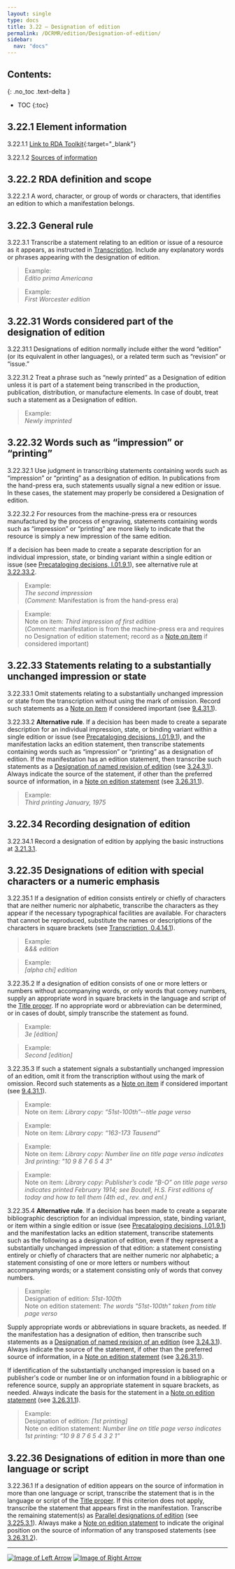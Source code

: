 ```yaml
---
layout: single
type: docs
title: 3.22 — Designation of edition
permalink: /DCRMR/edition/Designation-of-edition/
sidebar:
  nav: "docs"
---
```


## Contents:
{: .no_toc .text-delta }

- TOC
{:toc}

## 3.22.1 Element information

<a name="3.22.1.1">3.22.1.1</a> [Link to RDA Toolkit](https://beta.rdatoolkit.org/Content/Index?externalId=en-US_ala-3f4a6575-8253-3866-a8f6-ce255dcb094c#){:target="_blank"}

<a name="3.22.1.2">3.22.1.2</a> [Sources of information](/DCRMR/edition/#3011-sources-of-information)

## 3.22.2 RDA definition and scope

<a name="3.22.2.1">3.22.2.1</a> A word, character, or group of words or characters, that identifies an edition to which a manifestation belongs.

## 3.22.3 General rule

<a name="3.22.3.1">3.22.3.1</a> Transcribe a statement relating to an edition or issue of a resource as it appears, as instructed in [Transcription](/DCRMR/general-rules/Transcription/). Include any explanatory words or phrases appearing with the designation of edition.

>Example:  
><CITE>Editio prima Americana</CITE>  

>Example:  
><CITE>First Worcester edition</CITE>  

## 3.22.31 Words considered part of the designation of edition

<a name="3.22.31.1">3.22.31.1</a> Designations of edition normally include either the word “edition” (or its equivalent in other languages), or a related term such as “revision” or “issue.” 

<a name="3.22.31.2">3.22.31.2</a> Treat a phrase such as “newly printed” as a Designation of edition unless it is
part of a statement being transcribed in the production, publication, distribution, or manufacture elements.  In case of doubt, treat such a statement as a Designation of edition.

>Example:  
><CITE>Newly imprinted</CITE>

## 3.22.32 Words such as “impression” or “printing”

<a name="3.22.32.1">3.22.32.1</a> Use judgment in transcribing statements containing words such as “impression” or “printing” as a designation of edition. In publications from the hand-press era, such statements usually signal a new edition or issue. In these cases, the statement may properly be considered a Designation of edition.

<a name="3.22.32.2">3.22.32.2</a> For resources from the machine-press era or resources manufactured by the process of engraving, statements containing words such as “impression” or “printing” are more likely to indicate that the resource is simply a new impression of the same edition. 

If a decision has been made to create a separate description for an individual impression, state, or binding variant within a single edition or issue (see [Precataloging decisions, I.01.9.1](/DCRMR/introduction/#I.01.9.1)), see alternative rule at [3.22.33.2](/DCRMR/edition/Designation-of-edition/#3.22.33.2).

>Example:  
><CITE>The second impression</CITE>  
>(*Comment*: Manifestation is from the hand-press era)

>Example:  
>Note on item: <CITE>Third impression of first edition</CITE>  
>(*Comment*: manifestation is from the machine-press era and requires no Designation of edition statement; record as a [Note on item](/DCRMR/additional-notes/Note-on-item/) if considered important)

## 3.22.33 Statements relating to a substantially unchanged impression or state

<a name="3.22.33.1">3.22.33.1</a> Omit statements relating to a substantially unchanged impression or state from the transcription without using the mark of omission.  Record such statements as a [Note on item](/DCRMR/additional-notes/Note-on-item/) if considered important (see [9.4.31.1](/DCRMR/additional-notes/Note-on-item/#9.4.31.1)).

<a name="3.22.33.2">3.22.33.2</a> **Alternative rule**. If a decision has been made to create a separate description for an individual impression, state, or binding variant within a single edition or issue (see [Precataloging decisions, I.01.9.1](/DCRMR/introduction/#I.01.9.1)), and the manifestation lacks an edition statement, then transcribe statements containing words such as “impression” or “printing” as a designation of edition. If the manifestation has an edition statement, then transcribe such statements as a [Designation of named revision of edition](/DCRMR/edition/Designation-of-named-revision-of-edition/) (see [3.24.3.1](/DCRMR/edition/Designation-of-named-revision-of-edition/#3.24.3.1)). Always indicate the source of the statement, if other than the preferred source of information, in a [Note on edition statement](/DCRMR/edition/Note-on-edition-statement/) (see [3.26.31.1](/DCRMR/edition/Note-on-edition-statement/#3.26.31.1)).

>Example:  
><CITE>Third printing January, 1975</CITE>

## 3.22.34 Recording designation of edition

<a name="3.22.34.1">3.22.34.1</a> Record a designation of edition by applying the basic instructions at [3.21.3.1](/DCRMR/edition/Edition-statement/#3.21.3.1).  

## 3.22.35 Designations of edition with special characters or a numeric emphasis

<a name="3.22.35.1">3.22.35.1</a> If a designation of edition consists entirely or chiefly of characters that are neither numeric nor alphabetic, transcribe the characters as they appear if the necessary typographical facilities are available. For characters that cannot be reproduced, substitute the names or descriptions of the characters in square brackets (see [Transcription, 0.4.14.1](/DCRMR/general-rules/Transcription/#0.4.14.1)).

>Example:  
><CITE>&&& edition</CITE>

>Example:  
><CITE>[alpha chi] edition</CITE>

<a name="3.22.35.2">3.22.35.2</a> If a designation of edition consists of one or more letters or numbers without accompanying words, or only words that convey numbers, supply an appropriate word in square brackets in the language and script of the [Title proper](/DCRMR/title/Title-proper/). If no appropriate word or abbreviation can be determined, or in cases of doubt, simply transcribe the statement as found. 

>Example:  
><CITE>3e [édition]</CITE>

>Example:  
><CITE>Second [edition]</CITE>

<a name="3.22.35.3">3.22.35.3</a> If such a statement signals a substantially unchanged impression of an edition,
omit it from the transcription without using the mark of omission.  Record such statements as a [Note on item](/DCRMR/additional-notes/Note-on-item/) if considered important (see [9.4.31.1](/DCRMR/additional-notes/Note-on-item/#9.4.31.1)).

>Example:  
>Note on item: <CITE>Library copy: “51st-100th”--title page verso</CITE>

>Example:  
>Note on item: <CITE>Library copy: “163-173 Tausend"</CITE>

>Example:  
>Note on item: <CITE>Library copy: Number line on title page verso indicates 3rd printing: "10 9 8 7 6 5 4 3"</CITE>
 
>Example:  
>Note on item: <CITE>Library copy: Publisher’s code “B-O” on title page verso indicates printed February 1914; see Boutell, H.S. First editions of today and how to tell them (4th ed., rev. and enl.)</CITE>  

<a name="3.22.35.4">3.22.35.4</a> **Alternative rule**. If a decision has been made to create a separate bibliographic description for an individual impression, state, binding variant, or item within a single edition or issue (see [Precataloging decisions, I.01.9.1](/DCRMR/introduction/#I.01.9.1)) and the manifestation lacks an edition statement, transcribe statements such as the following as a designation of edition, even if they represent a substantially unchanged impression of that edition: a statement consisting entirely or chiefly of characters that are neither numeric nor alphabetic; a statement consisting of one or more letters or numbers without accompanying words; or a statement consisting only of words that convey numbers. 

>Example:  
>Designation of edition: <CITE>51st-100th</CITE>  
>Note on edition statement: <CITE>The words "51st-100th" taken from title page verso</CITE>

Supply appropriate words or abbreviations in square brackets, as needed.  If the manifestation has a designation of edition, then transcribe such statements as a [Designation of named revision of an edition](/DCRMR/edition/Designation-of-named-revision-of-edition/) (see [3.24.3.1](/DCRMR/edition/Designation-of-named-revision-of-edition/#3.24.3.1)). Always indicate the source of the statement, if other than the preferred source of information, in a [Note on edition statement](/DCRMR/edition/Note-on-edition-statement/) (see [3.26.31.1](/DCRMR/edition/Note-on-edition-statement/#3.26.31.1)).

If identification of the substantially unchanged impression is based on a publisherʹs code or number line or on information found in a bibliographic or reference source, supply an
appropriate statement in square brackets, as needed. Always indicate the basis for the statement in a [Note on edition statement](/DCRMR/edition/Note-on-edition-statement/) (see [3.26.31.1](/DCRMR/edition/Note-on-edition-statement/#3.26.31.1)).

>Example:  
>Designation of edition: <CITE>[1st printing]</CITE>  
>Note on edition statement: <CITE> Number line on title page verso indicates 1st printing: “10 9 8 7 6 5 4 3 2 1”</CITE>  

## 3.22.36 Designations of edition in more than one language or script

<a name="3.22.36.1">3.22.36.1</a> If a designation of edition appears on the source of information in more than one language or script, transcribe the statement that is in the language or script of the [Title proper](/DCRMR/title/Title-proper/). If this criterion does not apply, transcribe the statement that appears first in the manifestation. Transcribe the remaining statement(s) as [Parallel designations of edition](/DCRMR/edition/Parallel-designation-of-edition/) (see [3.225.3.1](/DCRMR/edition/Parallel-designation-of-edition/#3.225.3.1)). Always make a [Note on edition statement](/DCRMR/edition/Note-on-edition-statement/) to indicate the original position on the source of information of any transposed statements (see [3.26.31.2](/DCRMR/edition/Note-on-edition-statement/#3.26.31.2)).

---

[![Image of Left Arrow](https://rbms-bsc.github.io/DCRMR/assets/pictures/navigation/Arrow_Left.png "3.21 — Edition statement")](/DCRMR/edition/Edition-statement/) [![Image of Right Arrow](https://rbms-bsc.github.io/DCRMR/assets/pictures/navigation/Arrow_Right.png "3.225 — Parallel designation of edition")](/DCRMR/edition/Parallel-designation-of-edition/)